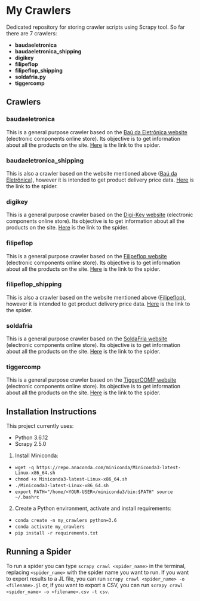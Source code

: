 # My Crawlers

Dedicated repository for storing crawler scripts using Scrapy tool. So far there are 7 crawlers:

- **baudaeletronica**
- **baudaeletronica_shipping**
- **digikey**
- **filipeflop**
- **filipeflop_shipping**
- **soldafria.py**
- **tiggercomp**

## Crawlers

### baudaeletronica

This is a general purpose crawler based on the [Baú da Eletrônica website](https://www.baudaeletronica.com.br/?gclid=CjwKCAiA6seQBhAfEiwAvPqu11zqrLLNP4G074_0oRTV6MLQCXVkVB-eVhounV9Pq0njX0xMLYdHvBoC-ncQAvD_BwE) (electronic components online store). Its objective is to get information about all the products on the site. [Here](websites_crawlers/spiders/baudaeletronica.py) is the link to the spider.

### baudaeletronica_shipping

This is also a crawler based on the website mentioned above ([Baú da Eletrônica](https://www.baudaeletronica.com.br/?gclid=CjwKCAiA6seQBhAfEiwAvPqu11zqrLLNP4G074_0oRTV6MLQCXVkVB-eVhounV9Pq0njX0xMLYdHvBoC-ncQAvD_BwE)), however it is intended to get product delivery price data. [Here](websites_crawlers/spiders/baudaeletronica_shipping.py) is the link to the spider.

### digikey

This is a general purpose crawler based on the [Digi-Key website](https://www.digikey.com.br/) (electronic components online store). Its objective is to get information about all the products on the site. [Here](websites_crawlers/spiders/digikey.py) is the link to the spider.

### filipeflop

This is a general purpose crawler based on the [Filipeflop website](https://www.filipeflop.com/) (electronic components online store). Its objective is to get information about all the products on the site. [Here](websites_crawlers/spiders/filipeflop.py) is the link to the spider.

### filipeflop_shipping

This is also a crawler based on the website mentioned above ([Filipeflop](https://www.filipeflop.com/)), however it is intended to get product delivery price data. [Here](websites_crawlers/spiders/filipeflop_shipping.py) is the link to the spider.

### soldafria

This is a general purpose crawler based on the [SoldaFria website](https://www.soldafria.com.br/) (electronic components online store). Its objective is to get information about all the products on the site. [Here](websites_crawlers/spiders/soldafria.py) is the link to the spider.


### tiggercomp

This is a general purpose crawler based on the [TiggerCOMP website](https://tiggercomp.com.br/novaloja2/) (electronic components online store). Its objective is to get information about all the products on the site. [Here](websites_crawlers/spiders/tiggercomp.py) is the link to the spider.

## Installation Instructions

This project currently uses:
- Python 3.6.12
- Scrapy 2.5.0

1. Install Miniconda:
- `wget -q https://repo.anaconda.com/miniconda/Miniconda3-latest-Linux-x86_64.sh`
- `chmod +x Miniconda3-latest-Linux-x86_64.sh`
- `./Miniconda3-latest-Linux-x86_64.sh`
- `export PATH="/home/<YOUR-USER>/miniconda3/bin:$PATH" source ~/.bashrc`

2. Create a Python environment, activate and install requirements:
- `conda create -n my_crawlers python=3.6`
- `conda activate my_crawlers`
- `pip install -r requirements.txt`

## Running a Spider

To run a spider you can type `scrapy crawl <spider_name>` in the terminal, replacing `<spider_name>` with the spider name you want to run. If you want to export results to a JL file, you can run `scrapy crawl <spider_name> -o <filename>.jl` or, if you want to export a CSV, you can run `scrapy crawl <spider_name> -o <filename>.csv -t csv`.
